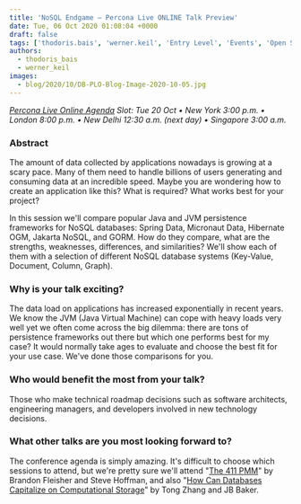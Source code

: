 ```yaml
---
title: 'NoSQL Endgame – Percona Live ONLINE Talk Preview'
date: Tue, 06 Oct 2020 01:08:04 +0000
draft: false
tags: ['thodoris.bais', 'werner.keil', 'Entry Level', 'Events', 'Open Source Databases', 'PLO-2020-10']
authors:
  - thodoris_bais
  - werner_keil
images:
  - blog/2020/10/DB-PLO-Blog-Image-2020-10-05.jpg
---
```


_[Percona Live Online Agenda](https://www.percona.com/live/agenda) Slot: Tue 20 Oct • New York 3:00 p.m. • London 8:00 p.m. • New Delhi 12:30 a.m. (next day) • Singapore 3:00 a.m._

### Abstract

The amount of data collected by applications nowadays is growing at a scary pace. Many of them need to handle billions of users generating and consuming data at an incredible speed. Maybe you are wondering how to create an application like this? What is required? What works best for your project? 

In this session we'll compare popular Java and JVM persistence frameworks for NoSQL databases: Spring Data, Micronaut Data, Hibernate OGM, Jakarta NoSQL, and GORM. How do they compare, what are the strengths, weaknesses, differences, and similarities? We'll show each of them with a selection of different NoSQL database systems (Key-Value, Document, Column, Graph).

### Why is your talk exciting?

The data load on applications has increased exponentially in recent years. We know the JVM (Java Virtual Machine) can cope with heavy loads very well yet we often come across the big dilemma: there are tons of persistence frameworks out there but which one performs best for my case? It would normally take ages to evaluate and choose the best fit for your use case. We've done those comparisons for you.

### Who would benefit the most from your talk?

Those who make technical roadmap decisions such as software architects, engineering managers, and developers involved in new technology decisions.

### What other talks are you most looking forward to?

The conference agenda is simply amazing. It's difficult to choose which sessions to attend, but we're pretty sure we'll attend "[The 411 PMM](https://sched.co/ePlw)" by Brandon Fleisher and Steve Hoffman, and also "[How Can Databases Capitalize on Computational Storage](https://sched.co/eN9q)" by Tong Zhang and JB Baker.